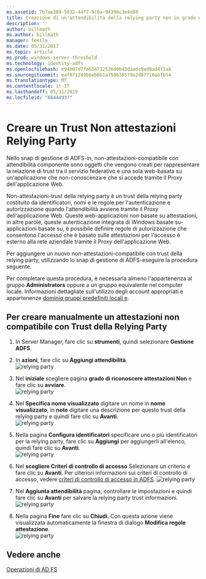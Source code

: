 ```yaml
---
ms.assetid: 7b7ae389-5032-44f7-9c0a-94398c3e4d88
title: Creazione di un'attendibilità della relying party non in grado di riconoscere attestazioni
description: ''
author: billmath
ms.author: billmath
manager: femila
ms.date: 05/31/2017
ms.topic: article
ms.prod: windows-server-threshold
ms.technology: identity-adfs
ms.openlocfilehash: e94b07d7fa654732526d0b43daadc9ad0ad4f3a8
ms.sourcegitcommit: eaf071249b6eb6b1a758b38579a2d87710abfb54
ms.translationtype: MT
ms.contentlocale: it-IT
ms.lasthandoff: 05/31/2019
ms.locfileid: "66444937"
---
```

# <a name="create-a-non-claims-aware-relying-party-trust"></a>Creare un Trust Non attestazioni Relying Party


Nello snap di gestione di ADFS\-in, non\-attestazioni\-compatibile con attendibilità componente sono oggetti che vengono creati per rappresentare la relazione di trust tra il servizio federativo e una sola web\-basata su un'applicazione che non\-conoscenza e che si accede tramite il Proxy dell'applicazione Web.  
  
Non\-attestazioni\-trust della relying party è un trust della relying party costituito da identificatori, nomi e le regole per l'autenticazione e autorizzazione quando l'attendibilità avviene tramite il Proxy dell'applicazione Web. Queste web\-applicazioni non basate su attestazioni, in altre parole, queste autenticazione integrata di Windows basate su\-applicazioni basate su, è possibile definire regole di autorizzazione che consentono l'accesso che è basato sulle attestazioni per l'accesso è esterno alla rete aziendale tramite il Proxy dell'applicazione Web.  
  
Per aggiungere un nuovo non\-attestazioni\-compatibile con trust della relying party, utilizzando lo snap di gestione di ADFS\-eseguire la procedura seguente.  
  
Per completare questa procedura, è necessaria almeno l'appartenenza al gruppo **Administrators** oppure a un gruppo equivalente nel computer locale.  Informazioni dettagliate sull'utilizzo degli account appropriati e appartenenze [dominio gruppi predefiniti locali e](https://go.microsoft.com/fwlink/?LinkId=83477).   
  
## <a name="to-create-a-non-claims-aware-relying-party-trust-manually"></a>Per creare manualmente un attestazioni non compatibile con Trust della Relying Party 
1. In Server Manager, fare clic su **strumenti**, quindi selezionare **Gestione ADFS**.  
  
2.  In **azioni**, fare clic su **Aggiungi attendibilità**.  
![relying party](media/Create-a-Relying-Party-Trust/addtrust1.PNG)   

3.  Nel **iniziale** scegliere pagina **grado di riconoscere attestazioni Non** e fare clic su **avviare**.  
![relying party](media/Create-a-Non-Claims-Aware-Relying-Party-Trust/addnon1.PNG) 
  
4.  Nel **Specifica nome visualizzato** digitare un nome in **nome visualizzato**, in **note** digitare una descrizione per questo trust della relying party e quindi fare clic su **Avanti**.  
![relying party](media/Create-a-Non-Claims-Aware-Relying-Party-Trust/addnon2.PNG)

5. Nella pagina **Configura identificatori** specificare uno o più identificatori per la relying party, fare clic su **Aggiungi** per aggiungerli all'elenco, quindi fare clic su **Avanti**.  
![relying party](media/Create-a-Non-Claims-Aware-Relying-Party-Trust/addnon3.PNG)

6.  Nel **scegliere Criteri di controllo di accesso** Selezionare un criterio e fare clic su **Avanti**.  Per ulteriori informazioni sui criteri di controllo di accesso, vedere [criteri di controllo di accesso in ADFS](Access-Control-Policies-in-AD-FS.md). 
![relying party](media/Create-a-Non-Claims-Aware-Relying-Party-Trust/addnon4.PNG)

7. Nel **Aggiunta attendibilità** pagina, controllare le impostazioni e quindi fare clic su **Avanti** per salvare la relying party trust informazioni.  
   ![relying party](media/Create-a-Non-Claims-Aware-Relying-Party-Trust/addnon5.PNG) 

8. Nella pagina **Fine** fare clic su **Chiudi**. Con questa azione viene visualizzata automaticamente la finestra di dialogo **Modifica regole attestazione**.  
![relying party](media/Create-a-Non-Claims-Aware-Relying-Party-Trust/addnon6.PNG)  
  
## <a name="see-also"></a>Vedere anche  
[Operazioni di AD FS](../../ad-fs/AD-FS-2016-Operations.md) 
